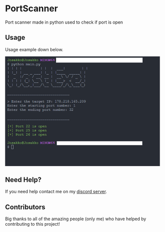 # PortScanner
Port scanner made in python used to check if port is open 

## Usage

Usage example down below.

<p align="center">
  <img alt="issue" src="https://github.com/Josakko/PortScanner/blob/main/screenshot.png?raw=true" width="650px">
</p>


## Need Help?

If you need help contact me on my [discord server](https://discord.gg/xgET5epJE6).

## Contributors

Big thanks to all of the amazing people (only me) who have helped by contributing to this project!
